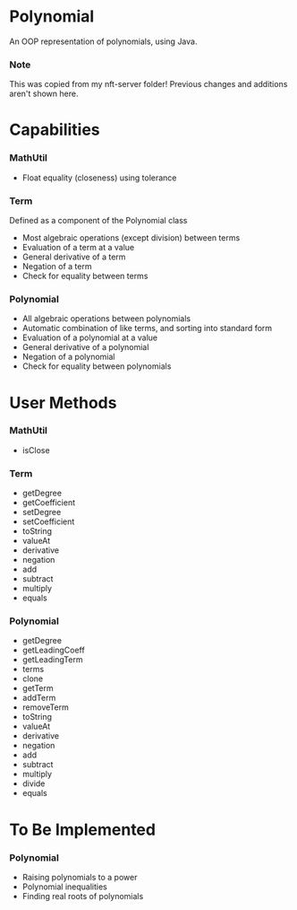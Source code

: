 # Polynomial
 An OOP representation of polynomials, using Java.

### Note
 This was copied from my nft-server folder! Previous changes and additions aren't shown here.

# Capabilities
 ### MathUtil
  * Float equality (closeness) using tolerance
 ### Term
  Defined as a component of the Polynomial class
  * Most algebraic operations (except division) between terms
  * Evaluation of a term at a value
  * General derivative of a term
  * Negation of a term
  * Check for equality between terms
 ### Polynomial
  * All algebraic operations between polynomials
  * Automatic combination of like terms, and sorting into standard form
  * Evaluation of a polynomial at a value
  * General derivative of a polynomial
  * Negation of a polynomial
  * Check for equality between polynomials

# User Methods
 ### MathUtil
  * isClose
 ### Term
  * getDegree
  * getCoefficient
  * setDegree
  * setCoefficient
  * toString
  * valueAt
  * derivative
  * negation
  * add
  * subtract
  * multiply
  * equals

### Polynomial
 * getDegree
 * getLeadingCoeff
 * getLeadingTerm
 * terms
 * clone
 * getTerm
 * addTerm
 * removeTerm
 * toString
 * valueAt
 * derivative
 * negation
 * add
 * subtract
 * multiply
 * divide
 * equals

# To Be Implemented
 ### Polynomial
  * Raising polynomials to a power
  * Polynomial inequalities
  * Finding real roots of polynomials